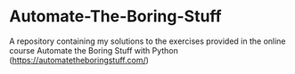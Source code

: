 # Automate-The-Boring-Stuff
A repository containing my solutions to the exercises provided in the online course Automate the Boring Stuff with Python (https://automatetheboringstuff.com/)
